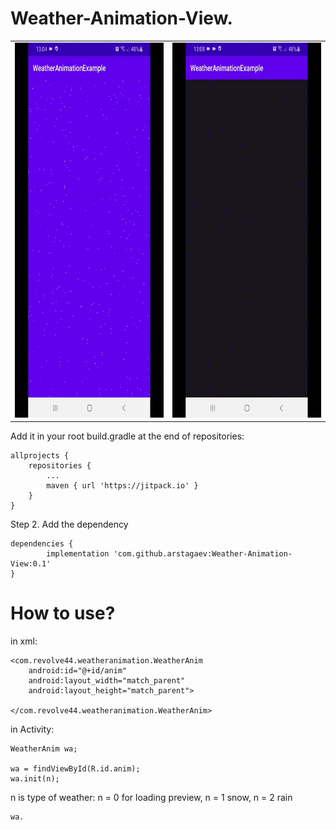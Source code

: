 # Weather-Animation-View.


<table style= padding:10px">
  <tr>
    <td>  <img src="./snowanim.gif"  alt="1" width = 300px height = 600px ></td>
    <td>  <img src="./rainanim.gif"  alt="1" width = 300px height = 600px ></td>
      
</table>


Add it in your root build.gradle at the end of repositories:

	allprojects {
		repositories {
			...
			maven { url 'https://jitpack.io' }
		}
	}
Step 2. Add the dependency

	dependencies {
	        implementation 'com.github.arstagaev:Weather-Animation-View:0.1'
	}
	
# How to use?

in xml:
    
    <com.revolve44.weatheranimation.WeatherAnim
        android:id="@+id/anim"
        android:layout_width="match_parent"
        android:layout_height="match_parent">

    </com.revolve44.weatheranimation.WeatherAnim>

in Activity:
    
    WeatherAnim wa;
    
    wa = findViewById(R.id.anim);
    wa.init(n);
    
 n is type of weather:
 n = 0 for loading preview,
 n = 1 snow,
 n = 2 rain

    wa.
